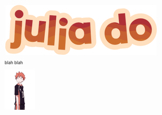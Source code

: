 <div align="center">
    <img src="images/redYellowName_lightBeige.png" width="500">
</div>

<p>blah blah</p>

<img src="images/hinata.gif" width="100">